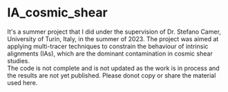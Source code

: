# IA_cosmic_shear
It's a summer project that I did under the supervision of Dr. Stefano Camer, University of Turin, Italy, in the summer of 2023. The project was aimed at applying multi-tracer techniques to constrain the behaviour of intrinsic alignments (IAs), which are the dominant contamination in cosmic shear studies.\
The code is not complete and is not updated as the work is in process and the results are not yet published. Please donot copy or share the material used here.
